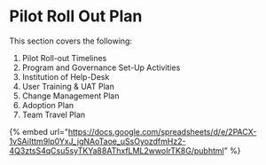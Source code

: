 # Pilot Roll Out Plan

This section covers the following:

1. Pilot Roll-out Timelines
2. Program and Governance Set-Up Activities
3. Institution of Help-Desk
4. User Training & UAT Plan
5. Change Management Plan
6. Adoption Plan
7. Team Travel Plan

{% embed url="https://docs.google.com/spreadsheets/d/e/2PACX-1vSAiIttm9lp0YxJ_jgNAoTaoe_uSsOyozdfmHz2-4Q3ztsS4qCsu5syTKYa88AThxfLML2wwoIrTK8G/pubhtml" %}



